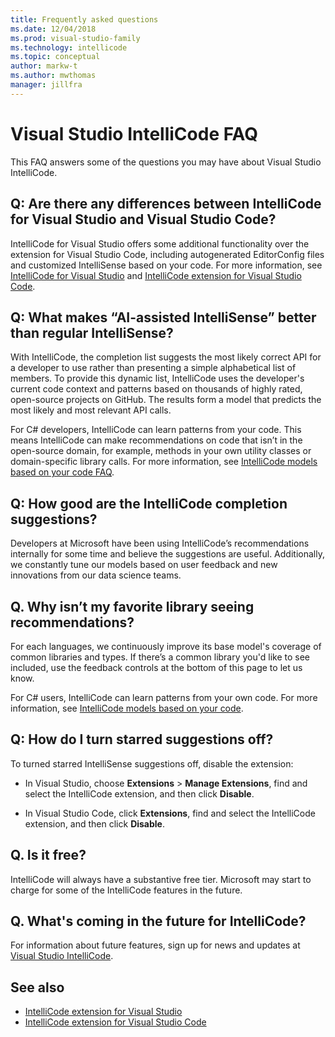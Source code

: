 ```yaml
---
title: Frequently asked questions
ms.date: 12/04/2018
ms.prod: visual-studio-family
ms.technology: intellicode
ms.topic: conceptual
author: markw-t
ms.author: mwthomas
manager: jillfra
---
```

# Visual Studio IntelliCode FAQ

This FAQ answers some of the questions you may have about Visual Studio IntelliCode.

## Q: Are there any differences between IntelliCode for Visual Studio and Visual Studio Code?

IntelliCode for Visual Studio offers some additional functionality over the extension for Visual Studio Code, including autogenerated EditorConfig files and customized IntelliSense based on your code. For more information, see [IntelliCode for Visual Studio](intellicode-visual-studio.md) and [IntelliCode extension for Visual Studio Code](intellicode-visual-studio-code.md).

## Q: What makes “AI-assisted IntelliSense” better than regular IntelliSense?

With IntelliCode, the completion list suggests the most likely correct API for a developer to use rather than presenting a simple alphabetical list of members. To provide this dynamic list, IntelliCode uses the developer's current code context and patterns based on thousands of highly rated, open-source projects on GitHub. The results form a model that predicts the most likely and most relevant API calls.

For C# developers, IntelliCode can learn patterns from your code. This means IntelliCode can make recommendations on code that isn’t in the open-source domain, for example, methods in your own utility classes or domain-specific library calls. For more information, see [IntelliCode models based on your code FAQ](custom-models.md).

## Q: How good are the IntelliCode completion suggestions?

Developers at Microsoft have been using IntelliCode’s recommendations internally for some time and believe the suggestions are useful. Additionally, we constantly tune our models based on user feedback and new innovations from our data science teams.

## Q. Why isn’t my favorite library seeing recommendations?

For each languages, we continuously improve its base model's coverage of common libraries and types. If there’s a common library you'd like to see included, use the feedback controls at the bottom of this page to let us know.

For C# users, IntelliCode can learn patterns from your own code. For more information, see [IntelliCode models based on your code](custom-models.md).

## Q: How do I turn starred suggestions off?

To turned starred IntelliSense suggestions off, disable the extension:

- In Visual Studio, choose **Extensions** > **Manage Extensions**, find and select the IntelliCode extension, and then click **Disable**.

- In Visual Studio Code, click **Extensions**, find and select the IntelliCode extension, and then click **Disable**.

## Q. Is it free?

IntelliCode will always have a substantive free tier. Microsoft may start to charge for some of the IntelliCode features in the future.

## Q. What's coming in the future for IntelliCode?

For information about future features, sign up for news and updates at [Visual Studio IntelliCode](https://visualstudio.microsoft.com/services/intellicode/).

## See also

- [IntelliCode extension for Visual Studio](intellicode-visual-studio.md)
- [IntelliCode extension for Visual Studio Code](intellicode-visual-studio-code.md)

